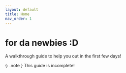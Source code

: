 ```yaml
---
layout: default
title: Home
nav_order: 1
---
```


# for da newbies :D
A walkthrough guide to help you out in the first few days!

{: .note }
This guide is incomplete!


<script>
let theme = sessionStorage.getItem('theme');
    function modeSwitcher() {
    let theme = sessionStorage.getItem('theme');
    if (theme === "dark") {
        jtd.setTheme('light');
        sessionStorage.setItem('theme', 'light');
        document.getElementById("theme-toggle").innerHTML = "Dark Mode";
    } else {
        jtd.setTheme('custom');
        sessionStorage.setItem('theme', 'dark');
        document.getElementById("theme-toggle").innerHTML = "Light Mode";
    }
    }
    
    if (theme === "light") {
    jtd.setTheme('light');
    sessionStorage.setItem('theme', 'light');
    document.getElementById("theme-toggle").innerHTML = "Dark Mode";
    }
    else {
    jtd.setTheme('custom');
    sessionStorage.setItem('theme', 'dark');
    document.getElementById("theme-toggle").innerHTML = "Light Mode";
    }
</script>